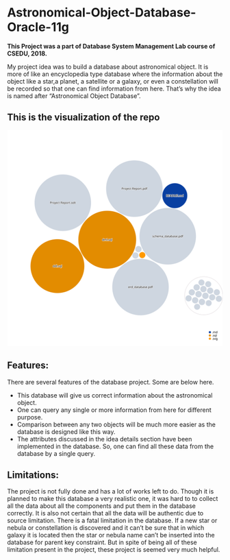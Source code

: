 # Astronomical-Object-Database-Oracle-11g

**This Project was a part of Database System Management Lab course of CSEDU, 2018.**


My project idea was to build a database about astronomical object. It is more of like an encyclopedia type database where the information about the object like a star,a planet, a satellite or a galaxy, or even a constellation will be recorded so that one can find information from here. That’s why the idea is named after “Astronomical Object Database”.


## This is the visualization of the repo
![Visualization of this repo](./diagram.svg)

## Features:
There are several features of the database project. Some are below here.
- This database will give us correct information about the astronomical
object.
- One can query any single or more information from here for different
purpose.
- Comparison between any two objects will be much more easier as the
database is designed like this way.
- The attributes discussed in the idea details section have been
implemented in the database. So, one can find all these data from the
database by a single query.

## Limitations:

The project is not fully done and has a lot of works left to do. Though it is
planned to make this database a very realistic one, it was hard to to collect
all the data about all the components and put them in the database correctly.
It is also not certain that all the data will be authentic due to source
limitation. There is a fatal limitation in the database. If a new star or nebula
or constellation is discovered and it can’t be sure that in which galaxy it is
located then the star or nebula name can’t be inserted into the database for
parent key constraint. But in spite of being all of these limitation present in
the project, these project is seemed very much helpful.


